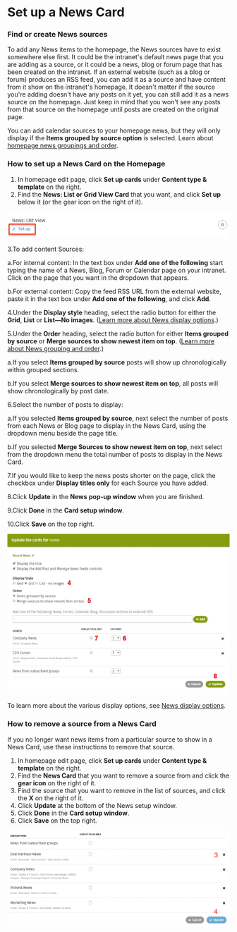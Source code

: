 # Set up a News Card



### Find or create News sources

To add any News items to the homepage, the News sources have to exist somewhere else first. It could be the intranet's default news page that you are adding as a source, or it could be a news, blog or forum page that has been created on the intranet. If an external website \(such as a blog or forum\) produces an RSS feed, you can add it as a source and have content from it show on the intranet's homepage. It doesn't matter if the source you're adding doesn't have any posts on it yet, you can still add it as a news source on the homepage. Just keep in mind that you won't see any posts from that source on the homepage until posts are created on the original page.  
  
You can add calendar sources to your homepage news, but they will only display if the **Items grouped by source option** is selected. Learn about [homepage news groupings and order](homepage-news-grouping-and-order.md).

### How to set up a News Card on the Homepage

1. In homepage edit page, click **Set up cards** under **Content type & template** on the right.
2. Find the **News: List or Grid View Card** that you want, and click **Set up** below it \(or the gear icon on the right of it\).

![](../../../../../.gitbook/assets/1%20%2879%29.png)



3.To add content Sources: 

a.For internal content: In the text box under **Add one of the following** start typing the name of a News, Blog, Forum or Calendar page on your intranet. Click on the page that you want in the dropdown that appears.

b.For external content: Copy the feed RSS URL from the external website, paste it in the text box under **Add one of the following**, and click **Add**.

4.Under the **Display style** heading, select the radio button for either the **Grid**, **List** or **List—No images**. \([Learn more about News display options](news-display-options.md).\)

5.Under the **Order** heading, select the radio button for either **Items grouped by source** or **Merge sources to show newest item on top**. \([Learn more about News grouping and order](homepage-news-grouping-and-order.md).\)

a.If you select **Items grouped by source** posts will show up chronologically within grouped sections.

b.If you select **Merge sources to show newest item on top**, all posts will show chronologically by post date.

6.Select the number of posts to display:

a.If you selected **Items grouped by source**, next select the number of posts from each News or Blog page to display in the News Card, using the dropdown menu beside the page title.

b.If you selected **Merge Sources to show newest item on top**, next select from the dropdown menu the total number of posts to display in the News Card.

7.If you would like to keep the news posts shorter on the page, click the checkbox under **Display titles only** for each Source you have added.

8.Click **Update** in the **News** **pop-up window** when you are finished.

9.Click **Done** in the **Card setup window**.

10.Click **Save** on the top right.

![](../../../../../.gitbook/assets/2%20%2895%29.jpg)



To learn more about the various display options, see [News display options](news-display-options.md).

### How to remove a source from a News Card

If you no longer want news items from a particular source to show in a News Card, use these instructions to remove that source.

1. In homepage edit page, click **Set up cards** under **Content type & template** on the right.
2. Find the **News Card** that you want to remove a source from and click the **gear icon** on the right of it.
3. Find the source that you want to remove in the list of sources, and click the **X** on the right of it.
4. Click **Update** at the bottom of the News setup window.
5. Click **Done** in the **Card setup window**.
6. Click **Save** on the top right.

![](../../../../../.gitbook/assets/3%20%2813%29.png)


